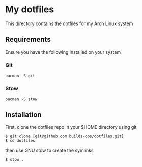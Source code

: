 # My dotfiles

This directory contains the dotfiles for my Arch Linux system

## Requirements

Ensure you have the following installed on your system

### Git

```
pacman -S git
```

### Stow

```
pacman -S stow
```

## Installation

First, clone the dotfiles repo in your $HOME directory using git

```
$ git clone [git@github.com:buildz-ops/dotfiles.git]
$ cd dotfiles
```

then use GNU stow to create the symlinks

```
$ stow .
```
